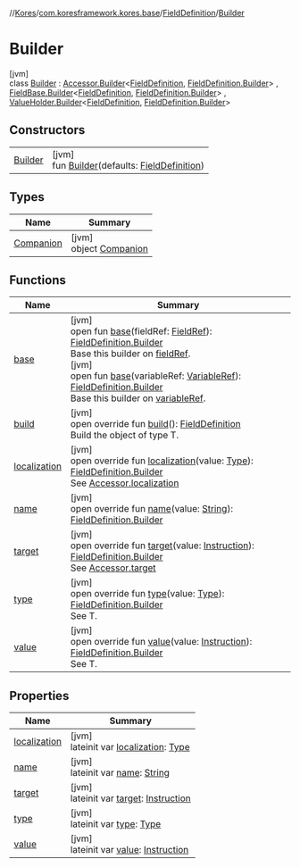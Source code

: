 //[Kores](../../../../index.md)/[com.koresframework.kores.base](../../index.md)/[FieldDefinition](../index.md)/[Builder](index.md)

# Builder

[jvm]\
class [Builder](index.md) : [Accessor.Builder](../../-accessor/-builder/index.md)<[FieldDefinition](../index.md), [FieldDefinition.Builder](index.md)> , [FieldBase.Builder](../../-field-base/-builder/index.md)<[FieldDefinition](../index.md), [FieldDefinition.Builder](index.md)> , [ValueHolder.Builder](../../-value-holder/-builder/index.md)<[FieldDefinition](../index.md), [FieldDefinition.Builder](index.md)>

## Constructors

| | |
|---|---|
| [Builder](-builder.md) | [jvm]<br>fun [Builder](-builder.md)(defaults: [FieldDefinition](../index.md)) |

## Types

| Name | Summary |
|---|---|
| [Companion](-companion/index.md) | [jvm]<br>object [Companion](-companion/index.md) |

## Functions

| Name | Summary |
|---|---|
| [base](../../-field-base/-builder/base.md) | [jvm]<br>open fun [base](../../-field-base/-builder/base.md)(fieldRef: [FieldRef](../../../com.koresframework.kores.common/-field-ref/index.md)): [FieldDefinition.Builder](index.md)<br>Base this builder on [fieldRef](../../-field-base/-builder/base.md).<br>[jvm]<br>open fun [base](../../-field-base/-builder/base.md)(variableRef: [VariableRef](../../../com.koresframework.kores.common/-variable-ref/index.md)): [FieldDefinition.Builder](index.md)<br>Base this builder on [variableRef](../../-field-base/-builder/base.md). |
| [build](build.md) | [jvm]<br>open override fun [build](build.md)(): [FieldDefinition](../index.md)<br>Build the object of type T. |
| [localization](localization.md) | [jvm]<br>open override fun [localization](localization.md)(value: [Type](https://docs.oracle.com/javase/8/docs/api/java/lang/reflect/Type.html)): [FieldDefinition.Builder](index.md)<br>See [Accessor.localization](../../-accessor/localization.md) |
| [name](name.md) | [jvm]<br>open override fun [name](name.md)(value: [String](https://kotlinlang.org/api/latest/jvm/stdlib/kotlin/-string/index.html)): [FieldDefinition.Builder](index.md) |
| [target](target.md) | [jvm]<br>open override fun [target](target.md)(value: [Instruction](../../../com.koresframework.kores/-instruction/index.md)): [FieldDefinition.Builder](index.md)<br>See [Accessor.target](../../-accessor/target.md) |
| [type](type.md) | [jvm]<br>open override fun [type](type.md)(value: [Type](https://docs.oracle.com/javase/8/docs/api/java/lang/reflect/Type.html)): [FieldDefinition.Builder](index.md)<br>See T. |
| [value](value.md) | [jvm]<br>open override fun [value](value.md)(value: [Instruction](../../../com.koresframework.kores/-instruction/index.md)): [FieldDefinition.Builder](index.md)<br>See T. |

## Properties

| Name | Summary |
|---|---|
| [localization](localization.md) | [jvm]<br>lateinit var [localization](localization.md): [Type](https://docs.oracle.com/javase/8/docs/api/java/lang/reflect/Type.html) |
| [name](name.md) | [jvm]<br>lateinit var [name](name.md): [String](https://kotlinlang.org/api/latest/jvm/stdlib/kotlin/-string/index.html) |
| [target](target.md) | [jvm]<br>lateinit var [target](target.md): [Instruction](../../../com.koresframework.kores/-instruction/index.md) |
| [type](type.md) | [jvm]<br>lateinit var [type](type.md): [Type](https://docs.oracle.com/javase/8/docs/api/java/lang/reflect/Type.html) |
| [value](value.md) | [jvm]<br>lateinit var [value](value.md): [Instruction](../../../com.koresframework.kores/-instruction/index.md) |
